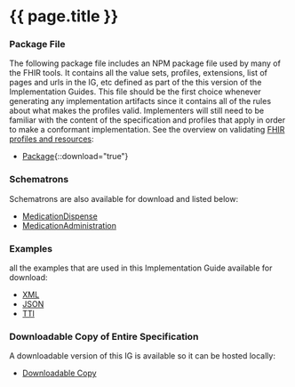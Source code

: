 # {{ page.title }}

<!-- source pages/\_include/{{page.md_filename}}.md  file  -->

### Package File

The following package file includes an NPM package file used by many of the FHIR tools.  It contains all the value sets, profiles, extensions, list of pages and urls in the IG, etc defined as part of the this version of the Implementation Guides. This file should be the first choice whenever generating any implementation artifacts since it contains all of the rules about what makes the profiles valid. Implementers will still need to be familiar with the content of the specification and profiles that apply in order to make a conformant implementation. See the overview on validating [FHIR profiles and resources]({{site.data.fhir.path}}validation.html):

- [Package](package.tgz){::download="true"}

### Schematrons

Schematrons are also available for download and listed below:

- [MedicationDispense](medicationdispense.sch)
- [MedicationAdministration](medicationadministration.sch)

### Examples

all the examples that are used in this Implementation Guide available for download:

- [XML](examples.xml.zip)
- [JSON](examples.json.zip)
- [TTl](examples.ttl.zip)

### Downloadable Copy of Entire Specification

A downloadable version of this IG is available so it can be hosted locally:

- [Downloadable Copy](full-ig.zip)
